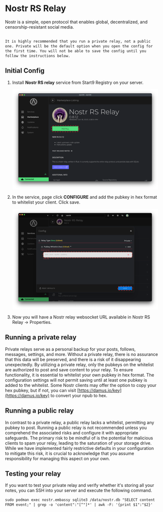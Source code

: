 # Nostr RS Relay


Nostr is a simple, open protocol that enables global, decentralized, and censorship-resistant social media. 

```admonish note

It is highly recommended that you run a private relay, not a public one. Private will be the default option when you open the config for the first time. You will not be able to save the config until you follow the instructions below.

```

## Initial Config

1. Install **Nostr RS relay** service from Start9 Registry on your server.

    ![nostr install](./assets/nostr-1.png)


1. In the service, page click **CONFIGURE** and add the pubkey in hex format to whitelist your client. Click save.
 
    ![nostr whitelist pubkey](./assets/nostr-2.png)


1. Now you will have a Nostr relay websocket URL available in Nostr RS Relay -> Properties.


## Running a private relay

Private relays serve as a personal backup for your posts, follows, messages, settings, and more. Without a private relay, there is no assurance that this data will be preserved, and there is a risk of it disappearing unexpectedly. By utilizing a private relay, only the pubkeys on the whitelist are authorized to post and save content to your relay. To ensure functionality, it is essential to whitelist your own pubkey in hex format. The configuration settings will not permit saving until at least one pubkey is added to the whitelist. Some Nostr clients may offer the option to copy your hex pubkey, but if not, you can visit [https://damus.io/key](https://damus.io/key) to convert your npub to hex.


## Running a public relay

In contrast to a private relay, a public relay lacks a whitelist, permitting any pubkey to post. Running a public relay is not recommended unless you comprehend the associated risks and configure it with appropriate safeguards. The primary risk to be mindful of is the potential for malicious clients to spam your relay, leading to the saturation of your storage drive. While we have implemented fairly restrictive defaults in your configuration to mitigate this risk, it is crucial to acknowledge that you assume responsibility for managing this aspect on your own.


## Testing your relay

If you want to test your private relay and verify whether it's storing all your notes, you can SSH into your server and execute the following command.

```
sudo podman exec nostr.embassy sqlite3 /data/nostr.db "SELECT content FROM event;" | grep -o 'content":"[^"]*' | awk -F: '{print $1":"$2}'
```
